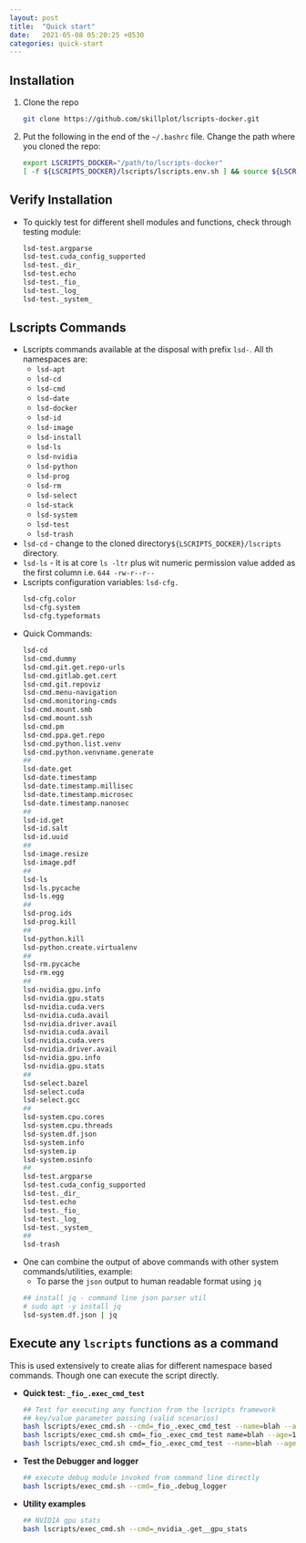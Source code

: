 ```yaml
---
layout: post
title:  "Quick start"
date:   2021-05-08 05:20:25 +0530
categories: quick-start
---
```



## Installation


1. Clone the repo
    ```bash
    git clone https://github.com/skillplot/lscripts-docker.git
    ```
2. Put the following in the end of the `~/.bashrc` file. Change the path where you cloned the repo:
    ```bash
    export LSCRIPTS_DOCKER="/path/to/lscripts-docker"
    [ -f ${LSCRIPTS_DOCKER}/lscripts/lscripts.env.sh ] && source ${LSCRIPTS_DOCKER}/lscripts/lscripts.env.sh
    ```


## Verify Installation

* To quickly test for different shell modules and functions, check through testing module:
    ```bash
    lsd-test.argparse
    lsd-test.cuda_config_supported
    lsd-test._dir_
    lsd-test.echo
    lsd-test._fio_
    lsd-test._log_
    lsd-test._system_
    ```


## Lscripts Commands

* Lscripts commands available at the disposal with prefix `lsd-`. All th namespaces are:
    * `lsd-apt`
    * `lsd-cd`
    * `lsd-cmd`
    * `lsd-date`
    * `lsd-docker`
    * `lsd-id`
    * `lsd-image`
    * `lsd-install`
    * `lsd-ls`
    * `lsd-nvidia`
    * `lsd-python`
    * `lsd-prog`
    * `lsd-rm`
    * `lsd-select`
    * `lsd-stack`
    * `lsd-system`
    * `lsd-test`
    * `lsd-trash`
* `lsd-cd` - change to the cloned directory`${LSCRIPTS_DOCKER}/lscripts` directory.
* `lsd-ls` - It is at core `ls -ltr` plus wit numeric permission value added as the first column i.e. `644 -rw-r--r--`
* Lscripts configuration variables: `lsd-cfg.`
    ```bash
    lsd-cfg.color
    lsd-cfg.system
    lsd-cfg.typeformats
    ```
* Quick Commands:
    ```bash
    lsd-cd
    lsd-cmd.dummy                   
    lsd-cmd.git.get.repo-urls       
    lsd-cmd.gitlab.get.cert         
    lsd-cmd.git.repoviz             
    lsd-cmd.menu-navigation         
    lsd-cmd.monitoring-cmds         
    lsd-cmd.mount.smb               
    lsd-cmd.mount.ssh               
    lsd-cmd.pm                      
    lsd-cmd.ppa.get.repo            
    lsd-cmd.python.list.venv        
    lsd-cmd.python.venvname.generate
    ##
    lsd-date.get
    lsd-date.timestamp
    lsd-date.timestamp.millisec
    lsd-date.timestamp.microsec
    lsd-date.timestamp.nanosec
    ##
    lsd-id.get
    lsd-id.salt
    lsd-id.uuid
    ##
    lsd-image.resize
    lsd-image.pdf
    ##
    lsd-ls
    lsd-ls.pycache
    lsd-ls.egg
    ##
    lsd-prog.ids
    lsd-prog.kill
    ##
    lsd-python.kill
    lsd-python.create.virtualenv
    ##
    lsd-rm.pycache
    lsd-rm.egg
    ##
    lsd-nvidia.gpu.info
    lsd-nvidia.gpu.stats
    lsd-nvidia.cuda.vers
    lsd-nvidia.cuda.avail
    lsd-nvidia.driver.avail
    lsd-nvidia.cuda.avail
    lsd-nvidia.cuda.vers
    lsd-nvidia.driver.avail
    lsd-nvidia.gpu.info
    lsd-nvidia.gpu.stats
    ##
    lsd-select.bazel
    lsd-select.cuda
    lsd-select.gcc
    ##
    lsd-system.cpu.cores
    lsd-system.cpu.threads
    lsd-system.df.json
    lsd-system.info
    lsd-system.ip
    lsd-system.osinfo
    ##
    lsd-test.argparse
    lsd-test.cuda_config_supported
    lsd-test._dir_
    lsd-test.echo
    lsd-test._fio_
    lsd-test._log_
    lsd-test._system_
    ##
    lsd-trash
    ```
* One can combine the output of above commands with other system commands/utilities, example:
    * To parse the `json` output to human readable format using `jq`
    ```bash
    ## install jq - command line json parser util
    # sudo apt -y install jq
    lsd-system.df.json | jq
    ```


## Execute any `lscripts` functions as a command

This is used extensively to create alias for different namespace based commands. Though one can execute the script directly.

* **Quick test: `_fio_.exec_cmd_test`**
    ```bash
    ## Test for executing any function from the lscripts framework
    ## key/value parameter passing (valid scenarios)
    bash lscripts/exec_cmd.sh --cmd=_fio_.exec_cmd_test --name=blah --age=100
    bash lscripts/exec_cmd.sh cmd=_fio_.exec_cmd_test name=blah --age=100
    bash lscripts/exec_cmd.sh cmd=_fio_.exec_cmd_test --name=blah --age=100
    ```
* **Test the Debugger and logger**
    ```bash
    ## execute debug module invoked from command line directly
    bash lscripts/exec_cmd.sh --cmd=_fio_.debug_logger
    ```
* **Utility examples**
    ```bash
    ## NVIDIA gpu stats
    bash lscripts/exec_cmd.sh --cmd=_nvidia_.get__gpu_stats
    ```
